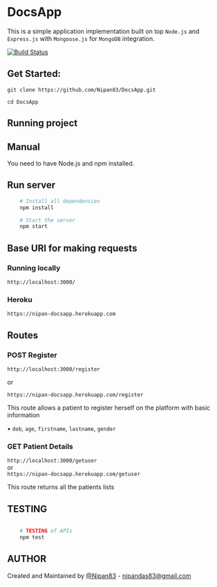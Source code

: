 # DocsApp

This is a simple application implementation built on top `Node.js` and `Express.js` with `Mongoose.js` for `MongoDB` integration. 

[![Build Status](https://travis-ci.org/Nipan83/DocsApp.svg?branch=master)](https://travis-ci.org/Nipan83/DocsApp)

## Get Started:

`git clone https://github.com/Nipan83/DocsApp.git`

`cd DocsApp`

## Running project

## Manual

You need to have Node.js and npm installed.

## Run server

```sh
	# Install all dependencies
	npm install

	# Start the server
	npm start

```

## Base URI for making requests

### Running locally

`http://localhost:3000/`

### Heroku 

`https://nipan-docsapp.herokuapp.com`



## Routes

### POST Register

`http://localhost:3000/register` <br />

or <br />

`https://nipan-docsapp.herokuapp.com/register`

This route allows a patient to register herself on the platform with basic information <br />

▪ `dob`, `age`, `firstname`, `lastname`, `gender` <br />



### GET Patient Details

`http://localhost:3000/getuser` <br />
or <br />
`https://nipan-docsapp.herokuapp.com/getuser` <br />

This route returns all the patients lists
<br />



## TESTING

```sh

	# TESTING of APIs
	npm test


```


## AUTHOR

Created and Maintained by [@Nipan83](https://github.com/Nipan83) - nipandas83@gmail.com
